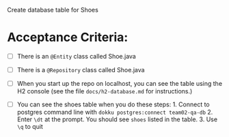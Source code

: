 Create database table for Shoes


# Acceptance Criteria:

- [ ] There is an `@Entity` class called Shoe.java
- [ ] There is a `@Repository` class called Shoe.java
- [ ] When you start up the repo on localhost, you can see the table
      using the H2 console (see the file `docs/h2-database.md` for 
      instructions.)
- [ ] You can see the shoes table when you do these steps:
      1. Connect to postgres command line with 
         ```
         dokku postgres:connect team02-qa-db
         ```
      2. Enter `\dt` at the prompt. You should see
         `shoes` listed in the table.
      3. Use `\q` to quit


